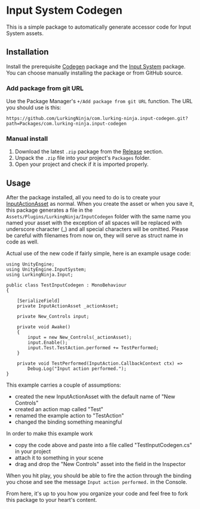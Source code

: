 # Input System Codegen
This is a simple package to automatically generate accessor code for Input System assets.
## Installation
Install the prerequisite [Codegen](https://github.com/LurkingNinja/com.lurking-ninja.codegen) package and the [Input System](https://docs.unity3d.com/Packages/com.unity.inputsystem@1.7/manual/index.html) package.
You can choose manually installing the package or from GitHub source.
### Add package from git URL
Use the Package Manager's ```+/Add package from git URL``` function.
The URL you should use is this:
```
https://github.com/LurkingNinja/com.lurking-ninja.input-codegen.git?path=Packages/com.lurking-ninja.input-codegen
```
### Manual install
1. Download the latest ```.zip``` package from the [Release](https://github.com/LurkingNinja/com.lurking-ninja.input-codegen/releases) section.
2. Unpack the ```.zip``` file into your project's ```Packages``` folder.
3. Open your project and check if it is imported properly.
## Usage
After the package installed, all you need to do is to create your [InputActionAsset](https://docs.unity3d.com/Packages/com.unity.inputsystem@1.7/manual/ActionAssets.html) as normal.
When you create the asset or when you save it, this package generates a file in the ```Assets/Plugins/LurkingNinja/InputCodegen``` folder with the same name you named your asset with the exception of all spaces will be replaced with underscore character (_) and all special characters will be omitted. Please be careful with filenames from now on, they will serve as struct name in code as well.

Actual use of the new code if fairly simple, here is an example usage code:

```CSharp
using UnityEngine;
using UnityEngine.InputSystem;
using LurkingNinja.Input;

public class TestInputCodegen : MonoBehaviour
{

    [SerializeField]
    private InputActionAsset _actionAsset;
    
    private New_Controls input;
    
    private void Awake()
    {
        input = new New_Controls(_actionAsset);
        input.Enable();
        input.Test.TestAction.performed += TestPerformed;
    }

    private void TestPerformed(InputAction.CallbackContext ctx) =>
        Debug.Log("Input action performed.");
}
```
This example carries a couple of assumptions:
- created the new InputActionAsset with the default name of "New Controls"
- created an action map called "Test"
- renamed the example action to "TestAction"
- changed the binding something meaningful

In order to make this example work
- copy the code above and paste into a file called "TestInputCodegen.cs" in your project
- attach it to something in your scene
- drag and drop the "New Controls" asset into the field in the Inspector

When you hit play, you should be able to fire the action through the binding you chose and see the message ```Input action performed.``` in the Console. 

From here, it's up to you how you organize your code and feel free to fork this package to your heart's content.